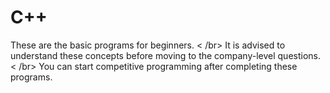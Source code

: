 # C++
These are the basic programs for beginners. < /br>
It is advised to understand these concepts before moving to the company-level questions. < /br>
You can start competitive programming after completing these programs.

